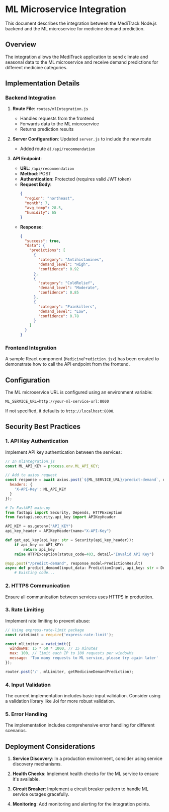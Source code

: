 # ML Microservice Integration

This document describes the integration between the MediTrack Node.js backend and the ML microservice for medicine demand prediction.

## Overview

The integration allows the MediTrack application to send climate and seasonal data to the ML microservice and receive demand predictions for different medicine categories.

## Implementation Details

### Backend Integration

1. **Route File**: `routes/mlIntegration.js`
   - Handles requests from the frontend
   - Forwards data to the ML microservice
   - Returns prediction results

2. **Server Configuration**: Updated `server.js` to include the new route
   - Added route at `/api/recommendation`

3. **API Endpoint**:
   - **URL**: `/api/recommendation`
   - **Method**: POST
   - **Authentication**: Protected (requires valid JWT token)
   - **Request Body**:
     ```json
     {
       "region": "northeast",
       "month": 7,
       "avg_temp": 28.5,
       "humidity": 65
     }
     ```
   - **Response**:
     ```json
     {
       "success": true,
       "data": {
         "predictions": [
           {
             "category": "Antihistamines",
             "demand_level": "High",
             "confidence": 0.92
           },
           {
             "category": "ColdRelief",
             "demand_level": "Moderate",
             "confidence": 0.85
           },
           {
             "category": "Painkillers",
             "demand_level": "Low",
             "confidence": 0.78
           }
         ]
       }
     }
     ```

### Frontend Integration

A sample React component (`MedicinePrediction.jsx`) has been created to demonstrate how to call the API endpoint from the frontend.

## Configuration

The ML microservice URL is configured using an environment variable:

```
ML_SERVICE_URL=http://your-ml-service-url:8000
```

If not specified, it defaults to `http://localhost:8000`.

## Security Best Practices

### 1. API Key Authentication

Implement API key authentication between the services:

```javascript
// In mlIntegration.js
const ML_API_KEY = process.env.ML_API_KEY;

// Add to axios request
const response = await axios.post(`${ML_SERVICE_URL}/predict-demand`, data, {
  headers: {
    'X-API-Key': ML_API_KEY
  }
});
```

```python
# In FastAPI main.py
from fastapi import Security, Depends, HTTPException
from fastapi.security.api_key import APIKeyHeader

API_KEY = os.getenv("API_KEY")
api_key_header = APIKeyHeader(name="X-API-Key")

def get_api_key(api_key: str = Security(api_key_header)):
    if api_key == API_KEY:
        return api_key
    raise HTTPException(status_code=403, detail="Invalid API Key")

@app.post("/predict-demand", response_model=PredictionResult)
async def predict_demand(input_data: PredictionInput, api_key: str = Depends(get_api_key)):
    # Existing code...
```

### 2. HTTPS Communication

Ensure all communication between services uses HTTPS in production.

### 3. Rate Limiting

Implement rate limiting to prevent abuse:

```javascript
// Using express-rate-limit package
const rateLimit = require('express-rate-limit');

const mlLimiter = rateLimit({
  windowMs: 15 * 60 * 1000, // 15 minutes
  max: 100, // limit each IP to 100 requests per windowMs
  message: 'Too many requests to ML service, please try again later'
});

router.post('/', mlLimiter, getMedicineDemandPrediction);
```

### 4. Input Validation

The current implementation includes basic input validation. Consider using a validation library like Joi for more robust validation.

### 5. Error Handling

The implementation includes comprehensive error handling for different scenarios.

## Deployment Considerations

1. **Service Discovery**: In a production environment, consider using service discovery mechanisms.

2. **Health Checks**: Implement health checks for the ML service to ensure it's available.

3. **Circuit Breaker**: Implement a circuit breaker pattern to handle ML service outages gracefully.

4. **Monitoring**: Add monitoring and alerting for the integration points.